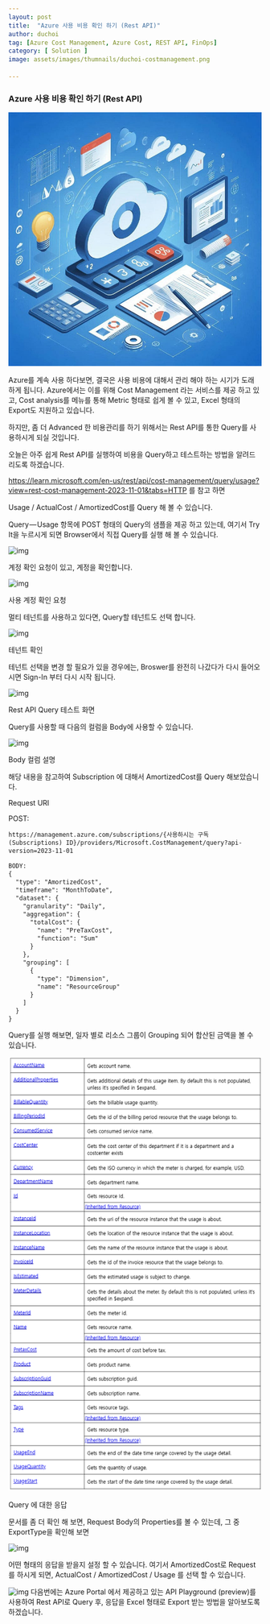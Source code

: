 ```yaml
---
layout: post
title:  "Azure 사용 비용 확인 하기 (Rest API)"
author: duchoi
tag: [Azure Cost Management, Azure Cost, REST API, FinOps]
category: [ Solution ]
image: assets/images/thumnails/duchoi-costmanagement.png

---
```

### Azure 사용 비용 확인 하기 (Rest API)

![img](../assets/images/duchoi/cost1.jpg)

Azure를 계속 사용 하다보면, 결국은 사용 비용에 대해서 관리 해야 하는 시기가 도래 하게 됩니다. Azure에서는 이를 위해 Cost Management 라는 서비스를 제공 하고 있고, Cost analysis를 메뉴를 통해 Metric 형태로 쉽게 볼 수 있고, Excel 형태의 Export도 지원하고 있습니다.

하지만, 좀 더 Advanced 한 비용관리를 하기 위해서는 Rest API를 통한 Query를 사용하시게 되실 것입니다.

오늘은 아주 쉽게 Rest API를 실행하여 비용을 Query하고 테스트하는 방법을 알려드리도록 하겠습니다.

https://learn.microsoft.com/en-us/rest/api/cost-management/query/usage?view=rest-cost-management-2023-11-01&tabs=HTTP 를 참고 하면

Usage / ActualCost / AmortizedCost를 Query 해 볼 수 있습니다.

Query — Usage 항목에 POST 형태의 Query의 샘플을 제공 하고 있는데, 여기서 Try It을 누르시게 되면 Browser에서 직접 Query를 실행 해 볼 수 있습니다.

![img](../assets/images/duchoi/cost2.jpg)

계정 확인 요청이 있고, 계정을 확인합니다.

![img](../assets/images/duchoi/cost3.jpg)

사용 계정 확인 요청

멀티 테넌트를 사용하고 있다면, Query할 테넌트도 선택 합니다.

![img](../assets/images/duchoi/cost4.jpg)

테넌트 확인

테넌트 선택을 변경 할 필요가 있을 경우에는, Broswer를 완전히 나갔다가 다시 들어오시면 Sign-In 부터 다시 시작 됩니다.

![img](../assets/images/duchoi/cost5.jpg)

Rest API Query 테스트 화면

Query를 사용할 때 다음의 컬럼을 Body에 사용할 수 있습니다.

![img](../assets/images/duchoi/cost6.jpg)

Body 컬럼 설명

해당 내용을 참고하여 Subscription 에 대해서 AmortizedCost를 Query 해보았습니다.

Request URI

POST:

```
https://management.azure.com/subscriptions/{사용하시는 구독(Subscriptions) ID}/providers/Microsoft.CostManagement/query?api-version=2023-11-01
```

```
BODY:
{
  "type": "AmortizedCost",
  "timeframe": "MonthToDate",
  "dataset": {
    "granularity": "Daily",
    "aggregation": {
      "totalCost": {
        "name": "PreTaxCost",
        "function": "Sum"
      }
    },
    "grouping": [
      {
        "type": "Dimension",
        "name": "ResourceGroup"
      }
    ]
  }
}
```

Query를 실행 해보면, 일자 별로 리소스 그룹이 Grouping 되어 합산된 금액을 볼 수 있습니다.

![img](../assets/images/duchoi/cost6.png)

Query 에 대한 응답

문서를 좀 더 확인 해 보면, Request Body의 Properties를 볼 수 있는데, 그 중 ExportType을 확인해 보면

![img](../assets/images/duchoi/cost7.jpg)

어떤 형태의 응답을 받을지 설정 할 수 있습니다. 여기서 AmortizedCost로 Request를 하시게 되면, ActualCost / AmortizedCost / Usage 를 선택 할 수 있습니다.

![img](../assets/images/duchoi/cost8.jpg)
다음번에는 Azure Portal 에서 제공하고 있는 API Playground (preview)를 사용하여 Rest API로 Query 후, 응답을 Excel 형태로 Export 받는 방법을 알아보도록 하겠습니다.